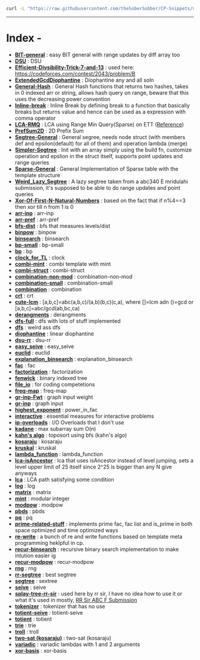 ```bash
curl -L "https://raw.githubusercontent.com/theSoberSobber/CP-Snippets/main/snippets.json" > snippets.json
```
---
# Index - 


- **[BIT-general](https://github.com/theSoberSobber/CP-Snippets/blob/main/snippets.json#L2)** : easy BIT general with range updates by diff array too 
- **[DSU](https://github.com/theSoberSobber/CP-Snippets/blob/main/snippets.json#L74)** : DSU 
- **[Efficient-Divsibility-Trick-7-and-13](https://github.com/theSoberSobber/CP-Snippets/blob/main/snippets.json#L109)** :  used here: https://codeforces.com/contest/2043/problem/B 
- **[ExtendedGcdDiophantine](https://github.com/theSoberSobber/CP-Snippets/blob/main/snippets.json#L117)** : Diophantine any and all soln 
- **[General-Hash](https://github.com/theSoberSobber/CP-Snippets/blob/main/snippets.json#L239)** : General Hash functions that returns two hashes, takes in 0 indexed arr or string, allows hash query on range, beware that this uses the decreasing power convention 
- **[Inline-break](https://github.com/theSoberSobber/CP-Snippets/blob/main/snippets.json#L314)** : Inline Break by defining break to a function that basically breaks but returns value and hence can be used as a expression with comma operator 
- **[LCA-RMQ](https://github.com/theSoberSobber/CP-Snippets/blob/main/snippets.json#L334)** : LCA using Range Min Query(Sparse) on ETT ([Reference](https://codeforces.com/contest/1975/submission/262585070)) 
- **[PrefSum2D](https://github.com/theSoberSobber/CP-Snippets/blob/main/snippets.json#L400)** : 2D Prefix Sum 
- **[Segtree-General](https://github.com/theSoberSobber/CP-Snippets/blob/main/snippets.json#L423)** : General segree, needs node struct (with members def and epsilon(default) for all of them) and operation lambda (merge) 
- **[Simpler-Segtree](https://github.com/theSoberSobber/CP-Snippets/blob/main/snippets.json#L500)** : Init with an array simply using the build fn, customize operation and epslion in the struct itself, supports point updates and range queries 
- **[Sparse-General](https://github.com/theSoberSobber/CP-Snippets/blob/main/snippets.json#L554)** : General Implementation of Sparse table with the template<class T> structure 
- **[Weird_Lazy_Segtree](https://github.com/theSoberSobber/CP-Snippets/blob/main/snippets.json#L605)** : A lazy segtree taken from a abc340 E mridulahi submission, it's supposed to be able to do range updates and point queries 
- **[Xor-Of-First-N-Natural-Numbers](https://github.com/theSoberSobber/CP-Snippets/blob/main/snippets.json#L754)** : based on the fact that if n%4==3 then xor till n from 1 is 0 
- **[arr-inp](https://github.com/theSoberSobber/CP-Snippets/blob/main/snippets.json#L777)** : arr-inp 
- **[arr-pref](https://github.com/theSoberSobber/CP-Snippets/blob/main/snippets.json#L785)** : arr-pref 
- **[bfs-dist](https://github.com/theSoberSobber/CP-Snippets/blob/main/snippets.json#L793)** : bfs that measures levels/dist 
- **[binpow](https://github.com/theSoberSobber/CP-Snippets/blob/main/snippets.json#L812)** : binpow 
- **[binsearch](https://github.com/theSoberSobber/CP-Snippets/blob/main/snippets.json#L827)** : binsearch 
- **[bp-small](https://github.com/theSoberSobber/CP-Snippets/blob/main/snippets.json#L848)** : bp-small 
- **[bp](https://github.com/theSoberSobber/CP-Snippets/blob/main/snippets.json#L893)** : bp 
- **[clock_for_TL](https://github.com/theSoberSobber/CP-Snippets/blob/main/snippets.json#L971)** : clock 
- **[combi-mint](https://github.com/theSoberSobber/CP-Snippets/blob/main/snippets.json#L983)** : combi template with mint 
- **[combi-struct](https://github.com/theSoberSobber/CP-Snippets/blob/main/snippets.json#L1059)** : combi-struct 
- **[combination-non-mod](https://github.com/theSoberSobber/CP-Snippets/blob/main/snippets.json#L1110)** : combination-non-mod 
- **[combination-small](https://github.com/theSoberSobber/CP-Snippets/blob/main/snippets.json#L1127)** : combination-small 
- **[combination](https://github.com/theSoberSobber/CP-Snippets/blob/main/snippets.json#L1143)** : combination 
- **[crt](https://github.com/theSoberSobber/CP-Snippets/blob/main/snippets.json#L1156)** : crt 
- **[cute-lcm](https://github.com/theSoberSobber/CP-Snippets/blob/main/snippets.json#L1180)** : [a,b,c]=abc(a,b,c)/(a,b)(b,c)(c,a), where []=lcm adn ()=gcd or [a,b,c]=abc/gcd(ab,bc,ca) 
- **[derangments](https://github.com/theSoberSobber/CP-Snippets/blob/main/snippets.json#L1190)** : derangments 
- **[dfs-full](https://github.com/theSoberSobber/CP-Snippets/blob/main/snippets.json#L1203)** : dfs with lots of stuff implemented 
- **[dfs](https://github.com/theSoberSobber/CP-Snippets/blob/main/snippets.json#L1233)** : weird ass dfs 
- **[diophantine](https://github.com/theSoberSobber/CP-Snippets/blob/main/snippets.json#L1253)** : linear diophantine 
- **[dsu-rr](https://github.com/theSoberSobber/CP-Snippets/blob/main/snippets.json#L1329)** : dsu-rr 
- **[easy_seive](https://github.com/theSoberSobber/CP-Snippets/blob/main/snippets.json#L1368)** : easy_seive 
- **[euclid](https://github.com/theSoberSobber/CP-Snippets/blob/main/snippets.json#L1387)** : euclid 
- **[explanation_binsearch](https://github.com/theSoberSobber/CP-Snippets/blob/main/snippets.json#L1412)** : explanation_binsearch 
- **[fac](https://github.com/theSoberSobber/CP-Snippets/blob/main/snippets.json#L1447)** : fac 
- **[factorization](https://github.com/theSoberSobber/CP-Snippets/blob/main/snippets.json#L1461)** : factorization 
- **[fenwick](https://github.com/theSoberSobber/CP-Snippets/blob/main/snippets.json#L1491)** : binary indexed tree 
- **[file_io](https://github.com/theSoberSobber/CP-Snippets/blob/main/snippets.json#L1531)** : for coding competetions 
- **[freq-map](https://github.com/theSoberSobber/CP-Snippets/blob/main/snippets.json#L1541)** : freq-map 
- **[gr-inp-Fwt](https://github.com/theSoberSobber/CP-Snippets/blob/main/snippets.json#L1552)** : graph input weight 
- **[gr-inp](https://github.com/theSoberSobber/CP-Snippets/blob/main/snippets.json#L1565)** : graph input 
- **[highest_exponent](https://github.com/theSoberSobber/CP-Snippets/blob/main/snippets.json#L1578)** : power_in_fac 
- **[interactive](https://github.com/theSoberSobber/CP-Snippets/blob/main/snippets.json#L1593)** : essential measures for interactive problems 
- **[ip-overloads](https://github.com/theSoberSobber/CP-Snippets/blob/main/snippets.json#L1618)** : I/O Overloads that I don't use 
- **[kadane](https://github.com/theSoberSobber/CP-Snippets/blob/main/snippets.json#L1635)** : max subarray sum O(n) 
- **[kahn's algo](https://github.com/theSoberSobber/CP-Snippets/blob/main/snippets.json#L1651)** : toposort using bfs (kahn's algo) 
- **[kosaraju](https://github.com/theSoberSobber/CP-Snippets/blob/main/snippets.json#L1673)** : kosaraju 
- **[kruskal](https://github.com/theSoberSobber/CP-Snippets/blob/main/snippets.json#L1753)** : kruskal 
- **[lambda_function](https://github.com/theSoberSobber/CP-Snippets/blob/main/snippets.json#L1774)** : lambda_function 
- **[lca-isAncestor](https://github.com/theSoberSobber/CP-Snippets/blob/main/snippets.json#L1783)** : lca that uses isAncestor instead of level jumping, sets a level upper limit of 25 itself since 2^25 is bigger than any N give anyways 
- **[lca](https://github.com/theSoberSobber/CP-Snippets/blob/main/snippets.json#L1834)** : LCA path satisfying some condition 
- **[log](https://github.com/theSoberSobber/CP-Snippets/blob/main/snippets.json#L1895)** : log 
- **[matrix](https://github.com/theSoberSobber/CP-Snippets/blob/main/snippets.json#L1926)** : matrix 
- **[mint](https://github.com/theSoberSobber/CP-Snippets/blob/main/snippets.json#L1977)** : modular integer 
- **[modpow](https://github.com/theSoberSobber/CP-Snippets/blob/main/snippets.json#L2036)** : modpow 
- **[pbds](https://github.com/theSoberSobber/CP-Snippets/blob/main/snippets.json#L2052)** : pbds 
- **[pq](https://github.com/theSoberSobber/CP-Snippets/blob/main/snippets.json#L2067)** : pq 
- **[prime-related-stuff](https://github.com/theSoberSobber/CP-Snippets/blob/main/snippets.json#L2075)** : implements prime fac, fac list and is_prime in both space optimized and time optimized ways 
- **[re-write](https://github.com/theSoberSobber/CP-Snippets/blob/main/snippets.json#L2266)** : a bunch of re and write functions based on template meta programming heklpful in cp. 
- **[recur-binsearch](https://github.com/theSoberSobber/CP-Snippets/blob/main/snippets.json#L2288)** : recursive binary search implementation to make intution easier ig 
- **[recur-modpow](https://github.com/theSoberSobber/CP-Snippets/blob/main/snippets.json#L2305)** : recur-modpow 
- **[rng](https://github.com/theSoberSobber/CP-Snippets/blob/main/snippets.json#L2321)** : rng 
- **[rr-segtree](https://github.com/theSoberSobber/CP-Snippets/blob/main/snippets.json#L2330)** : best segtree 
- **[segtree](https://github.com/theSoberSobber/CP-Snippets/blob/main/snippets.json#L2474)** : sextree 
- **[seive](https://github.com/theSoberSobber/CP-Snippets/blob/main/snippets.json#L2588)** : seive 
- **[splay-tree-rr-sir](https://github.com/theSoberSobber/CP-Snippets/blob/main/snippets.json#L2606)** : used here by rr sir, I have no idea how to use it or what it's used in mostly, [RR Sir ABC F Submission](https://atcoder.jp/contests/abc350/submissions/52600529) 
- **[tokenizer](https://github.com/theSoberSobber/CP-Snippets/blob/main/snippets.json#L2801)** : tokenizer that has no use 
- **[totient-seive](https://github.com/theSoberSobber/CP-Snippets/blob/main/snippets.json#L2808)** : totient-seive 
- **[totient](https://github.com/theSoberSobber/CP-Snippets/blob/main/snippets.json#L2822)** : totient 
- **[trie](https://github.com/theSoberSobber/CP-Snippets/blob/main/snippets.json#L2842)** : trie 
- **[troll](https://github.com/theSoberSobber/CP-Snippets/blob/main/snippets.json#L2878)** : troll 
- **[two-sat (kosaraju)](https://github.com/theSoberSobber/CP-Snippets/blob/main/snippets.json#L2888)** : two-sat (kosaraju) 
- **[variadic](https://github.com/theSoberSobber/CP-Snippets/blob/main/snippets.json#L3025)** : variadic lambdas with 1 and 2 arguments 
- **[xor-basis](https://github.com/theSoberSobber/CP-Snippets/blob/main/snippets.json#L3034)** : xor-basis 